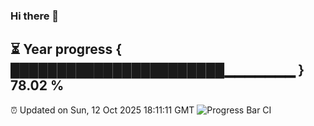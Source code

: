 ### Hi there 👋
⏳ Year progress { ███████████████████████▁▁▁▁▁▁▁ } 78.02 %
---
⏰ Updated on Sun, 12 Oct 2025 18:11:11 GMT
![Progress Bar CI](https://github.com/Moyi321/Moyi321/workflows/Progress%20Bar%20CI/badge.svg)
